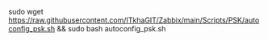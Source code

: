 sudo wget https://raw.githubusercontent.com/ITkhaGIT/Zabbix/main/Scripts/PSK/autoconfig_psk.sh && sudo bash autoconfig_psk.sh
